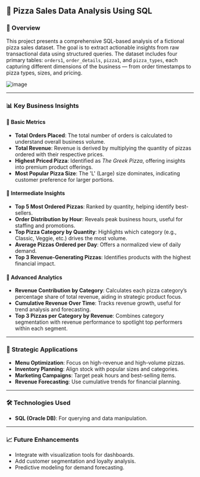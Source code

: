 ## 🍕 Pizza Sales Data Analysis Using SQL

### 📌 Overview
This project presents a comprehensive SQL-based analysis of a fictional pizza sales dataset. The goal is to extract actionable insights from raw transactional data using structured queries. The dataset includes four primary tables: `orders1`, `order_details`, `pizza1`, and `pizza_types`, each capturing different dimensions of the business — from order timestamps to pizza types, sizes, and pricing.

![image](https://github.com/user-attachments/assets/a97a31dc-e5de-488c-9551-979c1f53063b)

---

### 📊 Key Business Insights

#### 🔹 Basic Metrics
- **Total Orders Placed**: The total number of orders is calculated to understand overall business volume.
- **Total Revenue**: Revenue is derived by multiplying the quantity of pizzas ordered with their respective prices.
- **Highest Priced Pizza**: Identified as *The Greek Pizza*, offering insights into premium product offerings.
- **Most Popular Pizza Size**: The 'L' (Large) size dominates, indicating customer preference for larger portions.

#### 🔹 Intermediate Insights
- **Top 5 Most Ordered Pizzas**: Ranked by quantity, helping identify best-sellers.
- **Order Distribution by Hour**: Reveals peak business hours, useful for staffing and promotions.
- **Top Pizza Category by Quantity**: Highlights which category (e.g., Classic, Veggie, etc.) drives the most volume.
- **Average Pizzas Ordered per Day**: Offers a normalized view of daily demand.
- **Top 3 Revenue-Generating Pizzas**: Identifies products with the highest financial impact.

#### 🔹 Advanced Analytics
- **Revenue Contribution by Category**: Calculates each pizza category’s percentage share of total revenue, aiding in strategic product focus.
- **Cumulative Revenue Over Time**: Tracks revenue growth, useful for trend analysis and forecasting.
- **Top 3 Pizzas per Category by Revenue**: Combines category segmentation with revenue performance to spotlight top performers within each segment.

---

### 🧠 Strategic Applications
- **Menu Optimization**: Focus on high-revenue and high-volume pizzas.
- **Inventory Planning**: Align stock with popular sizes and categories.
- **Marketing Campaigns**: Target peak hours and best-selling items.
- **Revenue Forecasting**: Use cumulative trends for financial planning.

---

### 🛠️ Technologies Used
- **SQL (Oracle DB)**: For querying and data manipulation.

---

### 📈 Future Enhancements
- Integrate with visualization tools for dashboards.
- Add customer segmentation and loyalty analysis.
- Predictive modeling for demand forecasting.
